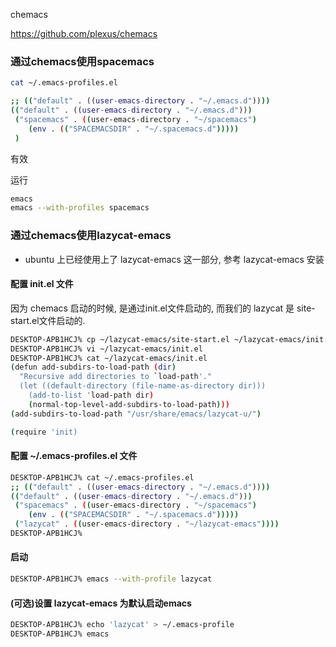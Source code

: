 
chemacs

https://github.com/plexus/chemacs

### 通过chemacs使用spacemacs ###

```bash
cat ~/.emacs-profiles.el

;; (("default" . ((user-emacs-directory . "~/.emacs.d"))))
(("default" . ((user-emacs-directory . "~/.emacs.d")))
 ("spacemacs" . ((user-emacs-directory . "~/spacemacs")
    (env . (("SPACEMACSDIR" . "~/.spacemacs.d")))))
 )

```

有效

运行

```bash
emacs
emacs --with-profiles spacemacs
```

### 通过chemacs使用lazycat-emacs ###

- ubuntu 上已经使用上了 lazycat-emacs
这一部分, 参考 lazycat-emacs 安装

#### 配置 init.el 文件 ####

因为 chemacs 启动的时候, 是通过init.el文件启动的, 而我们的 lazycat 是 site-start.el文件启动的.

```bash
DESKTOP-APB1HCJ% cp ~/lazycat-emacs/site-start.el ~/lazycat-emacs/init.el
DESKTOP-APB1HCJ% vi ~/lazycat-emacs/init.el
DESKTOP-APB1HCJ% cat ~/lazycat-emacs/init.el
(defun add-subdirs-to-load-path (dir)
  "Recursive add directories to `load-path'."
  (let ((default-directory (file-name-as-directory dir)))
    (add-to-list 'load-path dir)
    (normal-top-level-add-subdirs-to-load-path)))
(add-subdirs-to-load-path "/usr/share/emacs/lazycat-u/")

(require 'init)
```

#### 配置 ~/.emacs-profiles.el 文件 ####

```bash
DESKTOP-APB1HCJ% cat ~/.emacs-profiles.el
;; (("default" . ((user-emacs-directory . "~/.emacs.d"))))
(("default" . ((user-emacs-directory . "~/.emacs.d")))
 ("spacemacs" . ((user-emacs-directory . "~/spacemacs")
    (env . (("SPACEMACSDIR" . "~/.spacemacs.d")))))
 ("lazycat" . ((user-emacs-directory . "~/lazycat-emacs"))))
DESKTOP-APB1HCJ%
```

#### 启动 ####

```bash
DESKTOP-APB1HCJ% emacs --with-profile lazycat
```

#### (可选)设置 lazycat-emacs 为默认启动emacs ####

```bash
DESKTOP-APB1HCJ% echo 'lazycat' > ~/.emacs-profile
DESKTOP-APB1HCJ% emacs
```



